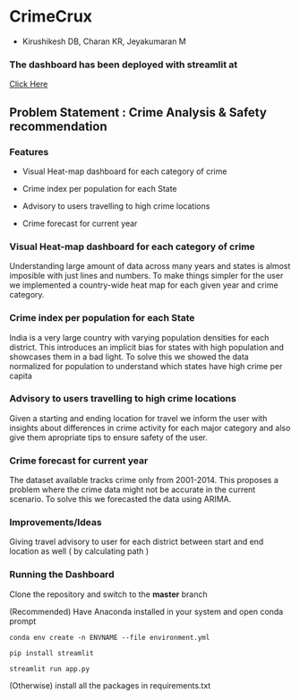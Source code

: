 # CrimeCrux

- Kirushikesh DB, Charan KR, Jeyakumaran M

### The dashboard has been deployed with streamlit at

[Click Here](https://share.streamlit.io/jaggu24/psg_hackathon/app.py)
## Problem Statement : Crime Analysis & Safety recommendation

### Features

- Visual Heat-map dashboard for each category of crime

- Crime index per population for each State

- Advisory to users travelling to high crime locations

- Crime forecast for current year

### Visual Heat-map dashboard for each category of crime

Understanding large amount of data across many years and states is almost imposible with just lines and numbers. To make things simpler for the user we implemented a country-wide heat map for each given year and crime category.

### Crime index per population for each State

India is a very large country with varying population densities for each district. This introduces an implicit bias for states with high population and showcases them in a bad light. To solve this we showed the data normalized for population to understand which states have high crime per capita

### Advisory to users travelling to high crime locations

Given a starting and ending location for travel we inform the user with insights about differences in crime activity for each major category and also give them apropriate tips to ensure safety of the user.

### Crime forecast for current year

The dataset available tracks crime only from 2001-2014. This proposes a problem where the crime data might not be accurate in the current scenario. To solve this we forecasted the data using ARIMA.

### Improvements/Ideas

Giving travel advisory to user for each district between start and end location as well ( by calculating path )

### Running the Dashboard

Clone the repository and switch to the __master__ branch

(Recommended) Have Anaconda installed in your system and open conda prompt

`conda env create -n ENVNAME --file environment.yml`

`pip install streamlit`

`streamlit run app.py`

(Otherwise) install all the packages in requirements.txt

